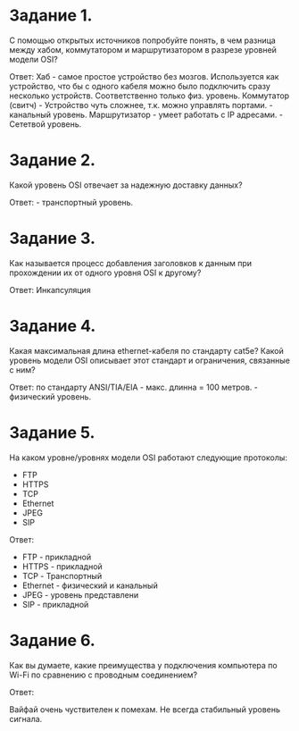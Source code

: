 # Задание 1.
С помощью открытых источников попробуйте понять, в чем разница между хабом, коммутатором и маршрутизатором в разрезе уровней модели OSI?

Ответ: 
Хаб  - самое простое устройство без мозгов. Используется как устройство, что бы с одного кабеля можно было подключить сразу несколько устройств. Соответственно только физ. уровень. 
Коммутатор (свитч) - Устройство чуть сложнее, т.к. можно управлять портами. - канальный уровень. 
Маршрутизатор - умеет работать с IP адресами. - Сететвой уровень. 

# Задание 2.
Какой уровень OSI отвечает за надежную доставку данных?

Ответ: - транспортный уровень. 

# Задание 3.
Как называется процесс добавления заголовков к данным при прохождении их от одного уровня OSI к другому?

Ответ: Инкапсуляция

# Задание 4. 
Какая максимальная длина ethernet-кабеля по стандарту cat5e? Какой уровень модели OSI описывает этот стандарт и ограничения, связанные с ним?

Ответ: по стандарту ANSI/TIA/EIA - макс. длинна = 100 метров. - физический уровень. 

# Задание 5.
На каком уровне/уровнях модели OSI работают следующие протоколы:

* FTP
* HTTPS
* TCP
* Ethernet
* JPEG
* SIP
 
Ответ: 
* FTP - прикладной
* HTTPS - прикладной
* TCP - Транспортный 
* Ethernet -  физический и канальный
* JPEG - уровень представлени
* SIP - прикладной

# Задание 6.
Как вы думаете, какие преимущества у подключения компьютера по Wi-Fi по сравнению с проводным соединением? 

Ответ: 

Вайфай очень чуствителен к помехам. Не всегда стабильный уровень сигнала.
